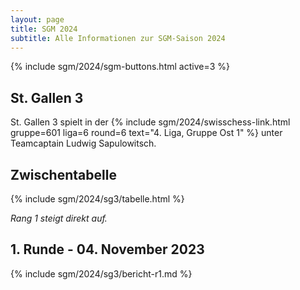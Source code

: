 ```yaml
---
layout: page
title: SGM 2024
subtitle: Alle Informationen zur SGM-Saison 2024
---
```


{% include sgm/2024/sgm-buttons.html active=3 %}

## St. Gallen 3

St. Gallen 3 spielt in der
{% include sgm/2024/swisschess-link.html gruppe=601 liga=6 round=6 text="4. Liga, Gruppe Ost 1" %}
unter Teamcaptain Ludwig Sapulowitsch.

## Zwischentabelle

{% include sgm/2024/sg3/tabelle.html %}

_Rang 1 steigt direkt auf._

## 1. Runde - 04. November 2023

{% include sgm/2024/sg3/bericht-r1.md %}

<style>
table th, table td:nth-of-type(4) {
    white-space: nowrap;
}
</style>
